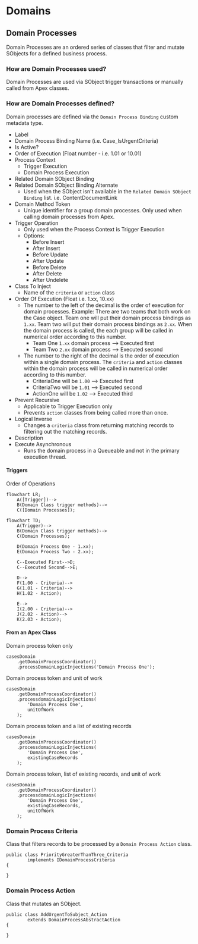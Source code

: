 # Domains

## Domain Processes

Domain Processes are an ordered series of classes that filter and mutate SObjects for a defined business process.

### How are Domain Processes used?

Domain Processes are used via SObject trigger transactions or manually called from Apex classes.

### How are Domain Processes defined?

Domain processes are defined via the `Domain Process Binding` custom metadata type.
- Label
- Domain Process Binding Name (i.e. Case_IsUrgentCriteria)
- Is Active?
- Order of Execution (Float number - i.e. 1.01 or 10.01)
- Process Context
    - Trigger Execution
    - Domain Process Execution
- Related Domain SObject Binding
- Related Domain SObject Binding Alternate
  - Used when the SObject isn't available in the `Related Domain SObject Binding` list.  i.e. ContentDocumentLink
- Domain Method Token
  - Unique identifier for a group domain processes.
  Only used when calling domain processes from Apex.
- Trigger Operation
  - Only used when the Process Context is Trigger Execution
  - Options:
    - Before Insert
    - After Insert
    - Before Update
    - After Update
    - Before Delete
    - After Delete
    - After Undelete
- Class To Inject
  - Name of the `criteria` or `action` class
- Order Of Execution (Float i.e. 1.xx, 10.xx)
  - The number to the left of the decimal is the order of execution for domain processes.
        Example: There are two teams that both work on the Case object.
        Team one will put their domain process bindings as `1.xx`.
        Team two will put their domain process bindings as `2.xx`.
        When the domain process is called, the each group will be called in numerical order
        according to this number.
    - Team One `1.xx` domain process --> Executed first
    - Team Two `2.xx` domain process --> Executed second
  - The number to the right of the decimal is the order of execution within a single domain process.
    The `criteria` and `action` classes within the domain process will be called in numerical order
    according to this number.
    - CriteriaOne will be `1.00` --> Executed first
    - CriteriaTwo will be `1.01` --> Executed second
    - ActionOne will be `1.02` --> Executed third
- Prevent Recursive
  - Applicable to Trigger Execution only
  - Prevents `action` classes from being called more than once.
- Logical Inverse
  - Changes a `criteria` class from returning matching records to filtering out the matching records.
- Description
- Execute Asynchronous
  - Runs the domain process in a Queueable and not in the primary execution thread.

#### Triggers

Order of Operations
```mermaid
flowchart LR;
    A([Trigger])-->
    B(Domain Class trigger methods)-->
    C([Domain Processes]);
```


```mermaid
flowchart TD;
    A(Trigger)-->
    B(Domain Class trigger methods)-->
    C(Domain Processes);
    
    D(Domain Process One - 1.xx);
    E(Domain Process Two - 2.xx);
    
    C--Executed First-->D;
    C--Executed Second-->E;
    
    D-->
    F(1.00 - Criteria)-->
    G(1.01 - Criteria)-->
    H(1.02 - Action);
    
    E-->
    I(2.00 - Criteria)-->
    J(2.02 - Action)-->
    K(2.03 - Action);

```

#### From an Apex Class

Domain process token only

```apex
casesDomain
    .getDomainProcessCoordinator()
    .processDomainLogicInjections('Domain Process One');

```

Domain process token and unit of work
```apex
casesDomain
    .getDomainProcessCoordinator()
    .processdomainLogicInjections(
        'Domain Process One',
        unitOfWork
    );
```

Domain process token and a list of existing records
```apex
casesDomain
    .getDomainProcessCoordinator()
    .processdomainLogicInjections(
        'Domain Process One',
        existingCaseRecords
    );
```


Domain process token, list of existing records, and unit of work
```apex
casesDomain
    .getDomainProcessCoordinator()
    .processdomainLogicInjections(
        'Domain Process One',
        existingCaseRecords,
        unitOfWork
    );
```



### Domain Process Criteria

Class that filters records to be processed by a `Domain Process Action` class.

```apex
public class PriorityGreaterThanThree_Criteria
        implements IDomainProcessCriteria
{
    
}
```

### Domain Process Action

Class that mutates an SObject.

```apex
public class AddUrgentToSubject_Action
        extends DomainProcessAbstractAction
{
    
}
```